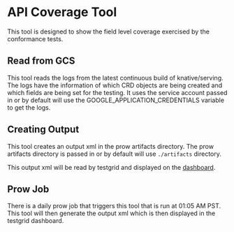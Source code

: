 # API Coverage Tool
This tool is designed to show the field level coverage exercised by the conformance tests.

## Read from GCS
This tool reads the logs from the latest continuous build of knative/serving. The logs have the information of which CRD objects are being created and which fields are being set for the testing.
It uses the service account passed in or by default will use the GOOGLE_APPLICATION_CREDENTIALS variable to get the logs. 

## Creating Output
This tool creates an output xml in the prow artifacts directory. The prow artifacts directory is passed in or by default will use `./artifacts` directory.

This output xml will be read by testgrid and displayed on the [dashboard](https://testgrid.knative.dev/knative-serving#api-coverage).

## Prow Job
There is a daily prow job that triggers this tool that is run at 01:05 AM PST. This tool will then generate the output xml which is then displayed in the testgrid dashboard.
